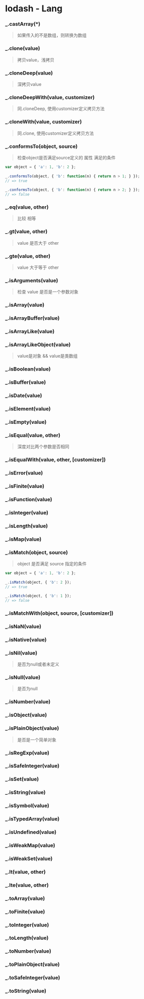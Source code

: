 # lodash - Lang

### _.castArray(*)

> 如果传入的不是数组，则转换为数组

### _.clone(value)

> 拷贝value，浅拷贝

### _.cloneDeep(value)

> 深拷贝value

### _.cloneDeepWith(value, customizer)

> 同.cloneDeep, 使用customizer定义拷贝方法

### _.cloneWith(value, customizer)

> 同.clone, 使用customizer定义拷贝方法

### _.conformsTo(object, source)

> 检查object是否满足source定义的 属性 满足的条件

```js
var object = { 'a': 1, 'b': 2 };
 
_.conformsTo(object, { 'b': function(n) { return n > 1; } });
// => true
 
_.conformsTo(object, { 'b': function(n) { return n > 2; } });
// => false
```

### _.eq(value, other)

> 比较 相等

### _.gt(value, other)

> value 是否大于 other

### _.gte(value, other)

> value 大于等于 other

### _.isArguments(value)

> 检查 value 是否是一个参数对象

### _.isArray(value)

### _.isArrayBuffer(value)

### _.isArrayLike(value)

### _.isArrayLikeObject(value)

> value是对象 && value是类数组

### _.isBoolean(value)

### _.isBuffer(value)

### _.isDate(value)

### _.isElement(value)

### _.isEmpty(value)

### _.isEqual(value, other)

> 深度对比两个参数是否相同

### _.isEqualWith(value, other, [customizer])

### _.isError(value)

### _.isFinite(value)

### _.isFunction(value)

### _.isInteger(value)

### _.isLength(value)

### _.isMap(value)

### _.isMatch(object, source)

> object 是否满足 source 指定的条件

```js
var object = { 'a': 1, 'b': 2 };
 
_.isMatch(object, { 'b': 2 });
// => true
 
_.isMatch(object, { 'b': 1 });
// => false
```

### _.isMatchWith(object, source, [customizer])

### _.isNaN(value)

### _.isNative(value)

### _.isNil(value)

> 是否为null或者未定义

### _.isNull(value)

> 是否为null

### _.isNumber(value)

### _.isObject(value)

### _.isPlainObject(value)

> 是否是一个简单对象

### _.isRegExp(value)

### _.isSafeInteger(value)

### _.isSet(value)

### _.isString(value)

### _.isSymbol(value)

### _.isTypedArray(value)

### _.isUndefined(value)

### _.isWeakMap(value)

### _.isWeakSet(value)

### _.lt(value, other)

### _.lte(value, other)

### _.toArray(value)

### _.toFinite(value)

### _.toInteger(value)

### _.toLength(value)

### _.toNumber(value)

### _.toPlainObject(value)

### _.toSafeInteger(value)

### _.toString(value)

